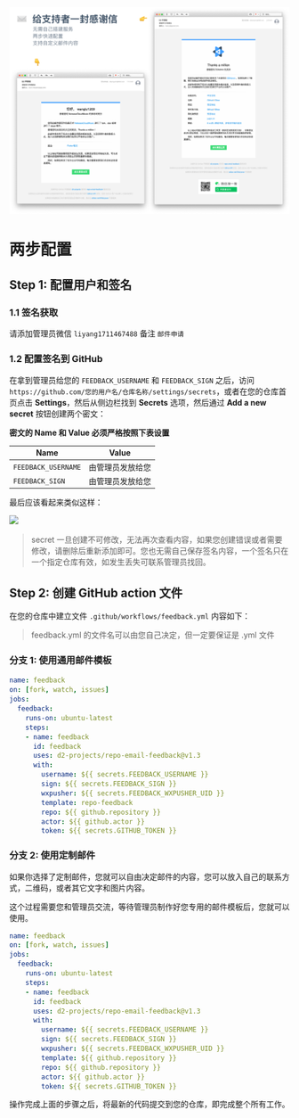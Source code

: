 ![](https://raw.githubusercontent.com/d2-projects/repo-email-feedback/master/doc/image/banner.png)

# 两步配置

## Step 1: 配置用户和签名

### 1.1 签名获取

请添加管理员微信 `liyang1711467488` 备注 `邮件申请`

### 1.2 配置签名到 GitHub

在拿到管理员给您的 `FEEDBACK_USERNAME` 和 `FEEDBACK_SIGN` 之后，访问 `https://github.com/您的用户名/仓库名称/settings/secrets`，或者在您的仓库首页点击 **Settings**，然后从侧边栏找到 **Secrets** 选项，然后通过 **Add a new secret** 按钮创建两个密文：

**密文的 Name 和 Value 必须严格按照下表设置**

| Name | Value |
| --- | --- |
| `FEEDBACK_USERNAME` | 由管理员发放给您 |
| `FEEDBACK_SIGN` | 由管理员发放给您 |

最后应该看起来类似这样：

![](https://cdn.d2.pub/files/image-hosting/20191208114811.png)

> secret 一旦创建不可修改，无法再次查看内容，如果您创建错误或者需要修改，请删除后重新添加即可。您也无需自己保存签名内容，一个签名只在一个指定仓库有效，如发生丢失可联系管理员找回。

## Step 2: 创建 GitHub action 文件

在您的仓库中建立文件 `.github/workflows/feedback.yml` 内容如下：

> feedback.yml 的文件名可以由您自己决定，但一定要保证是 .yml 文件

### 分支 1: 使用通用邮件模板

``` yml
name: feedback
on: [fork, watch, issues]
jobs:
  feedback:
    runs-on: ubuntu-latest
    steps:
    - name: feedback
      id: feedback
      uses: d2-projects/repo-email-feedback@v1.3
      with:
        username: ${{ secrets.FEEDBACK_USERNAME }}
        sign: ${{ secrets.FEEDBACK_SIGN }}
        wxpusher: ${{ secrets.FEEDBACK_WXPUSHER_UID }}
        template: repo-feedback
        repo: ${{ github.repository }}
        actor: ${{ github.actor }}
        token: ${{ secrets.GITHUB_TOKEN }}
```

### 分支 2: 使用定制邮件

如果你选择了定制邮件，您就可以自由决定邮件的内容，您可以放入自己的联系方式，二维码，或者其它文字和图片内容。

这个过程需要您和管理员交流，等待管理员制作好您专用的邮件模板后，您就可以使用。

``` yml
name: feedback
on: [fork, watch, issues]
jobs:
  feedback:
    runs-on: ubuntu-latest
    steps:
    - name: feedback
      id: feedback
      uses: d2-projects/repo-email-feedback@v1.3
      with:
        username: ${{ secrets.FEEDBACK_USERNAME }}
        sign: ${{ secrets.FEEDBACK_SIGN }}
        wxpusher: ${{ secrets.FEEDBACK_WXPUSHER_UID }}
        template: ${{ github.repository }}
        repo: ${{ github.repository }}
        actor: ${{ github.actor }}
        token: ${{ secrets.GITHUB_TOKEN }}
```

操作完成上面的步骤之后，将最新的代码提交到您的仓库，即完成整个所有工作。
